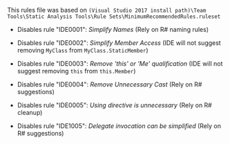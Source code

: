 This rules file was based on `(Visual Studio 2017 install path)\Team Tools\Static Analysis Tools\Rule Sets\MinimumRecommendedRules.ruleset`

- Disables rule "IDE0001": _Simplify Names_ (Rely on R# naming rules)

- Disables rule "IDE0002": _Simplify Member Access_ (IDE will not suggest removing `MyClass` from `MyClass.StaticMember`)

- Disables rule "IDE0003": _Remove 'this' or 'Me' qualification_ (IDE will not suggest removing `this` from `this.Member`)

- Disables rule "IDE0004": _Remove Unnecessary Cast_ (Rely on R# suggestions)

- Disables rule "IDE0005": _Using directive is unnecessary_ (Rely on R# cleanup)

- Disables rule "IDE1005": _Delegate invocation can be simplified_ (Rely on R# suggestions)
